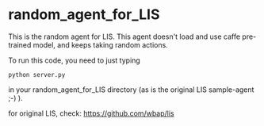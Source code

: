 # random_agent_for_LIS
This is the random agent for LIS. This agent doesn't load and use caffe pre-trained model, and keeps taking random actions.

To run this code, you need to just typing

```
python server.py
```

in your random_agent_for_LIS directory (as is the original LIS sample-agent ;-) ).

for original LIS, check:
https://github.com/wbap/lis
